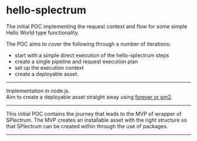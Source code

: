 # hello-splectrum

The initial POC implementing the request context and flow for some simple Hello World type functionality.

The POC aims to cover the following through a number of iterations:
 - start with a simple direct execution of the hello-splectrum steps
 - create a single pipeline and request execution plan
 - set up the execution context
 - create a deployable asset.

---

Implementation in node.js.  
Aim to create a deployable asset straight away using [forever or pm2](https://www.geeksforgeeks.org/how-to-run-a-node-js-application-permanently/?ref=ml_lbp).  

---

This initial POC contains the journey that leads to the MVP of wrapper of SPlectrum. 
The MVP creates an installable asset with the right structure so that SPlectrum can be created within through the use of packages.

---
